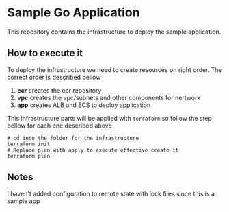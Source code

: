 # Sample Go Application

This repository contains the infrastructure to deploy the sample application.

## How to execute it

To deploy the infrastructure we need to create resources on right order. The correct order is described bellow

1. **ecr** creates the ecr repository
2. **vpc** creates the vpc/subnets and other components for nertwork
3. **app** creates ALB and ECS to deploy application

This infrastructure parts will be applied with `terraform` so follow the step bellow for each one described above

```shell
# cd into the folder for the infrastructure
terraform init
# Replace plan with apply to execute effective create it
terraform plan
```

## Notes

I haven't added configuration to remote state with lock files since this is a sample app
